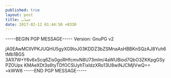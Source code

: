 ```yaml
---
published: true
layout: post
title: حساب
date: 2017-02-12 01:44:50 +0330
---
```


-----BEGIN PGP MESSAGE-----
Version: GnuPG v2

jA0EAwMCllVPKJUQHU5gyXG9loJ03KDDZ3bZSMnaAsHBBKnSQzAJ8Yuh6tMb1BGS
3A1I7W+Y6v6xScq6Zis0goRHfcmvN8U73mlm/4aWUBiod7QbO3ZKKpgGSyPZOUpx
KMAeXDt3s6tyTDfOCSlJyhTixIdzXRo13U8wiNJCMjIVwQ==
=kWW8
-----END PGP MESSAGE-----

